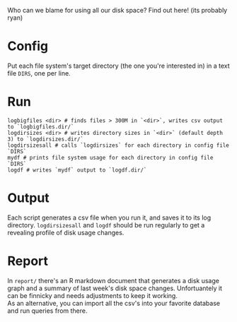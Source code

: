 Who can we blame for using all our disk space?  Find out here!
(its probably ryan)

# Config

Put each file system's target directory (the one you're interested in) in a
text file `DIRS`, one per line.

# Run

    logbigfiles <dir> # finds files > 300M in `<dir>`, writes csv output to `logbigfiles.dir/`
    logdirsizes <dir> # writes directory sizes in `<dir>` (default depth 3) to `logdirsizes.dir/`
    logdirsizesall # calls `logdirsizes` for each directory in config file `DIRS`
    mydf # prints file system usage for each directory in config file `DIRS`
    logdf # writes `mydf` output to `logdf.dir/`

# Output

Each script generates a csv file when you run it, and saves it to its log directory.
`logdirsizesall` and `logdf` should be run regularly to get a revealing profile of 
disk usage changes.

# Report

In `report/` there's an R markdown document that generates a disk usage graph and a summary
of last week's disk space changes.  Unfortuantely it can be finnicky and needs adjustments
to keep it working.  
    As an alternative, you can import all the csv's into your favorite database and run
queries from there.
